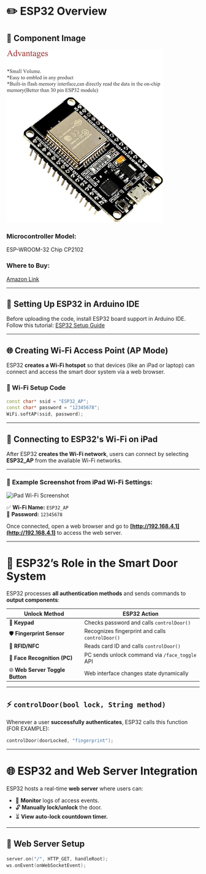 # ✏️ ESP32 Overview

## 📸 Component Image
![ESP32-WROOM-32](https://github.com/Hotsunlok/ESP32-smart-door-system/blob/0cfe98380a1be4ccb8e51283876fd8ed71c71059/612qHR9BZgL._AC_SY450_.jpg)

### **Microcontroller Model:**  
ESP-WROOM-32 Chip CP2102  

### **Where to Buy:**  
[Amazon Link](https://www.amazon.co.uk/ESP-32S-Development-Bluetooth-Microcontroller-ESP-WROOM-32/dp/B08DR5T897/ref=asc_df_B08DR5T897?mcid=ee047e54ce243e93859155bdb9b40a0a&tag=googshopuk-21&linkCode=df0&hvadid=696386561245&hvpos=&hvnetw=g&hvrand=16974580648507383228&hvpone=&hvptwo=&hvqmt=&hvdev=c&hvdvcmdl=&hvlocint=&hvlocphy=9045836&hvtargid=pla-954584712882&gad_source=1&th=1)  

---

## 🚀 Setting Up ESP32 in Arduino IDE
Before uploading the code, install ESP32 board support in Arduino IDE.  
Follow this tutorial: [ESP32 Setup Guide](https://randomnerdtutorials.com/installing-the-esp32-board-in-arduino-ide/)  

---

## 🌐 Creating Wi-Fi Access Point (AP Mode)
ESP32 **creates a Wi-Fi hotspot** so that devices (like an iPad or laptop) can connect and access the smart door system via a web browser.

### **📌 Wi-Fi Setup Code**
```cpp
const char* ssid = "ESP32_AP";
const char* password = "12345678";
WiFi.softAP(ssid, password);
```
---

## 📶 Connecting to ESP32's Wi-Fi on iPad

After ESP32 **creates the Wi-Fi network**, users can connect by selecting **ESP32_AP** from the available Wi-Fi networks.

---

### 📸 **Example Screenshot from iPad Wi-Fi Settings:**
![iPad Wi-Fi Screenshot](YOUR_IMAGE_LINK_HERE)

✅ **Wi-Fi Name:** `ESP32_AP`  
🔑 **Password:** `12345678`  

Once connected, open a web browser and go to **[http://192.168.4.1](http://192.168.4.1)** to access the web server.

---

# 🔷 ESP32’s Role in the Smart Door System

ESP32 processes **all authentication methods** and sends commands to **output components**:

| **Unlock Method**        | **ESP32 Action** |
|--------------------------|----------------|
| 🔢 **Keypad**            | Checks password and calls `controlDoor()` |
| 🛡️ **Fingerprint Sensor** | Recognizes fingerprint and calls `controlDoor()` |
| 📡 **RFID/NFC**          | Reads card ID and calls `controlDoor()` |
| 🤖 **Face Recognition (PC)** | PC sends unlock command via `/face_toggle` API |
| 🌐 **Web Server Toggle Button** | Web interface changes state dynamically |

---

## ⚡ `controlDoor(bool lock, String method)`

Whenever a user **successfully authenticates**, ESP32 calls this function (FOR EXAMPLE):

```cpp
controlDoor(doorLocked, "fingerprint");
```
---

# 🌐 ESP32 and Web Server Integration

ESP32 hosts a real-time **web server** where users can:

- 📜 **Monitor** logs of access events.
- 🔓 **Manually lock/unlock** the door.
- ⏳ **View auto-lock countdown timer.**

---

## 📌 Web Server Setup
```cpp
server.on("/", HTTP_GET, handleRoot);
ws.onEvent(onWebSocketEvent);

